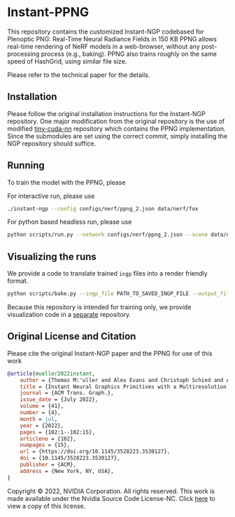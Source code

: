 # Instant-PPNG
This repository contains the customized Instant-NGP codebased for Plenoptic PNG: Real-Time Neural Radiance Fields in 150 KB
PPNG allows real-time rendering of NeRF models in a web-browser, without any post-processing process (e.g., baking).
PPNG also trains roughly on the same speed of HashGrid, using similar file size. 

Please refer to the technical paper for the details.

## Installation
Please follow the original installation instructions for the Instant-NGP repository. 
One major modification from the original repository is the use of modified [tiny-cuda-nn](https://github.com/leejaeyong7/tiny-cuda-nn) repository which contains the PPNG implementation.
Since the submodules are set using the correct commit, simply installing the NGP repository should suffice. 

## Running
To train the model with the PPNG, please

For interactive run, please use
```bash
./instant-ngp --config configs/nerf/ppng_2.json data/nerf/fox
```

For python based headless run, please use
```bash
python scripts/run.py --network configs/nerf/ppng_2.json --scene data/nerf/fox --save_snapshot PATH_TO_SAVE_INGP_FILE
```


## Visualizing the runs
We provide a code to translate trained `ingp` files into a render friendly format. 
```bash
python scripts/bake.py --ingp_file PATH_TO_SAVED_INGP_FILE --output_file PATH_TO_OUTPUT_FILES
```

Because this repository is intended for training only, we provide visualization code in a [separate](https://github.com/leejaeyong7/ppng) repository.

## Original License and Citation
Please cite the original Instant-NGP paper and the PPNG for use of this work

```bibtex
@article{mueller2022instant,
    author = {Thomas M\"uller and Alex Evans and Christoph Schied and Alexander Keller},
    title = {Instant Neural Graphics Primitives with a Multiresolution Hash Encoding},
    journal = {ACM Trans. Graph.},
    issue_date = {July 2022},
    volume = {41},
    number = {4},
    month = jul,
    year = {2022},
    pages = {102:1--102:15},
    articleno = {102},
    numpages = {15},
    url = {https://doi.org/10.1145/3528223.3530127},
    doi = {10.1145/3528223.3530127},
    publisher = {ACM},
    address = {New York, NY, USA},
}
```

Copyright © 2022, NVIDIA Corporation. All rights reserved.
This work is made available under the Nvidia Source Code License-NC. Click [here](LICENSE.txt) to view a copy of this license.
